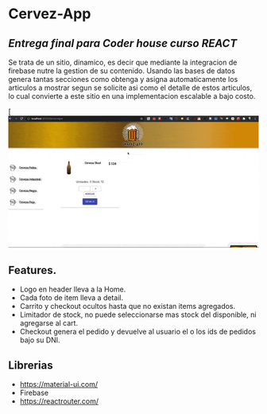# Cervez-App
## _Entrega final para Coder house curso REACT_




Se trata de un sitio, dinamico, es decir que mediante la integracion de firebase nutre la gestion de su contenido. Usando las bases de datos genera tantas secciones como obtenga y asigna automaticamente los articulos a mostrar segun se solicite asi como el detalle de estos articulos, lo cual convierte a este sitio en una implementacion escalable a bajo costo.

[![Navegacion](/Demo-Site.gif)




## Features.

- Logo en header lleva a la Home.
- Cada foto de item lleva a detail.
- Carrito y checkout ocultos hasta que no existan items agregados.
- Limitador de stock, no puede seleccionarse mas stock del disponible, ni agregarse al cart.
- Checkout genera el pedido y devuelve al usuario el o los ids de pedidos bajo su DNI.

## Librerias 

- https://material-ui.com/ 
- Firebase 
- https://reactrouter.com/ 

